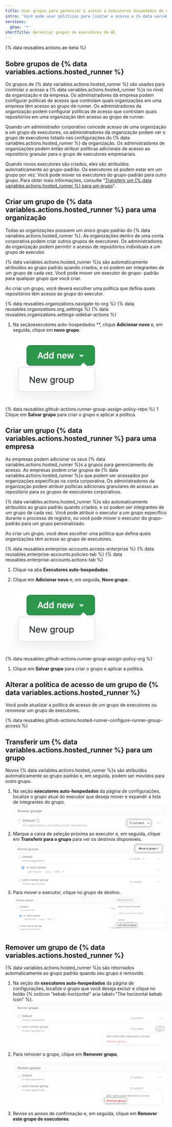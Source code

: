 ```yaml
---
title: Usar grupos para gerenciar o acesso a executores hospedados de AE
intro: 'Você pode usar políticas para limitar o acesso a {% data variables.actions.hosted_runner %}s que foram adicionados a uma organização ou empresa.'
versions:
  ghae: '*'
shortTitle: Gerenciar grupos de executores do AE
---
```


{% data reusables.actions.ae-beta %}

## Sobre grupos de {% data variables.actions.hosted_runner %}

Os grupos de {% data variables.actions.hosted_runner %} são usados para controlar o acesso a {% data variables.actions.hosted_runner %}s no nível da organização e da empresa. Os administradores da empresa podem configurar políticas de acesso que controlam quais organizações em uma empresa têm acesso ao grupo de runner. Os administradores da organização podem configurar políticas de acesso que controlam quais repositórios em uma organização têm acesso ao grupo de runner.

Quando um administrador corporativo concede acesso de uma organização a um grupo de executores, os administradores da organização podem ver o grupo de executores listado nas configurações do {% data variables.actions.hosted_runner %} da organização. Os administradores de organizações podem então atribuir políticas adicionais de acesso ao repositório granular para o grupo de executores empresariais.

Quando novos executores são criados, eles são atribuídos automaticamente ao grupo-padrão. Os executores só podem estar em um grupo por vez. Você pode mover os executores do grupo-padrão para outro grupo. Para obter mais informações, consulte "[Transferir um {% data variables.actions.hosted_runner %} para um grupo](#moving-an-ae-hosted-runner-to-a-group)".

## Criar um grupo de {% data variables.actions.hosted_runner %} para uma organização

Todas as organizações possuem um único grupo padrão do {% data variables.actions.hosted_runner %}. As organizações dentro de uma conta corporativa podem criar outros grupos de executores. Os administradores da organização podem permitir o acesso de repositórios individuais a um grupo de executor.

{% data variables.actions.hosted_runner %}s são automaticamente atribuídos ao grupo padrão quando criados, e só podem ser integrantes de um grupo de cada vez. Você pode mover um executor do grupo- padrão para qualquer grupo que você criar.

Ao criar um grupo, você deverá escolher uma política que defina quais repositórios têm acesso ao grupo do executor.

{% data reusables.organizations.navigate-to-org %}
{% data reusables.organizations.org_settings %}
{% data reusables.organizations.settings-sidebar-actions %}
1. Na seção</strong>executores auto-hospedados **, clique **Adicionar novo** e, em seguida, clique em **novo grupo**.</p>

    ![Adicionar grupo de executor](/assets/images/help/settings/actions-hosted-runner-add-new-group.png)

 {% data reusables.github-actions.runner-group-assign-policy-repo %}</li>
1
Clique em **Salvar grupo** para criar o grupo e aplicar a política.</ol>

## Criar um grupo {% data variables.actions.hosted_runner %} para uma empresa

As empresas podem adicionar os seus {% data variables.actions.hosted_runner %}s a grupos para gerenciamento de acesso. As empresas podem criar grupos de {% data variables.actions.hosted_runner %}s que podem ser acessados por organizações específicas na conta corporativa. Os administradores da organização podem atribuir políticas adicionais granulares de acesso ao repositório para os grupos de executores corporativos.

{% data variables.actions.hosted_runner %}s são automaticamente atribuídos ao grupo padrão quando criados, e só podem ser integrantes de um grupo de cada vez. Você pode atribuir o executor a um grupo específico durante o processo de registro, ou você pode mover o executor do grupo-padrão para um grupo personalizado.

Ao criar um grupo, você deve escolher uma política que defina quais organizações têm acesso ao grupo de executores.

{% data reusables.enterprise-accounts.access-enterprise %}
{% data reusables.enterprise-accounts.policies-tab %}
{% data reusables.enterprise-accounts.actions-tab %}
1. Clique na aba **Executores auto-hospedados**.
1. Clique em **Adicionar novo** e, em seguida, **Novo grupo**.

    ![Adicionar grupo de executor](/assets/images/help/settings/actions-hosted-runner-add-new-group.png)

 {% data reusables.github-actions.runner-group-assign-policy-org %}

1. Clique em **Salvar grupo** para criar o grupo e aplicar a política.

## Alterar a política de acesso de um grupo de {% data variables.actions.hosted_runner %}

Você pode atualizar a política de acesso de um grupo de executores ou renomear um grupo de executores.

{% data reusables.github-actions.hosted-runner-configure-runner-group-access %}

## Transferir um {% data variables.actions.hosted_runner %} para um grupo

Novos {% data variables.actions.hosted_runner %}s são atribuídos automaticamente ao grupo padrão e, em seguida, podem ser movidos para outro grupo.

1. Na seção **executores auto-hospedados** da página de configurações, localize o grupo atual do executor que deseja mover e expandir a lista de integrantes do grupo. ![Visualizar integrantes do grupo de executores](/assets/images/help/settings/actions-hosted-runner-group-members.png)
1. Marque a caixa de seleção próxima ao executor e, em seguida, clique em **Transferir para o grupo** para ver os destinos disponíveis. ![Mover um membro do grupo de executores](/assets/images/help/settings/actions-hosted-runner-group-member-move.png)
1. Para mover o executor, clique no grupo de destino. ![Mover um membro do grupo de executores](/assets/images/help/settings/actions-hosted-runner-group-member-move-destination.png)

## Remover um grupo de {% data variables.actions.hosted_runner %}

{% data variables.actions.hosted_runner %}s são retornados automaticamente ao grupo padrão quando seu grupo é removido.

1. Na seção de **executores auto-hospedados** da página de configurações, localize o grupo que você deseja excluir e clique no botão {% octicon "kebab-horizontal" aria-label="The horizontal kebab icon" %}. ![Exibir configurações do grupo de executores](/assets/images/help/settings/actions-hosted-runner-group-kebab.png)

1. Para remover o grupo, clique em **Remover grupo**.

    ![Exibir configurações do grupo de executores](/assets/images/help/settings/actions-hosted-runner-group-remove.png)

1. Revise os avisos de confirmação e, em seguida, clique em **Remover este grupo de executores**.
